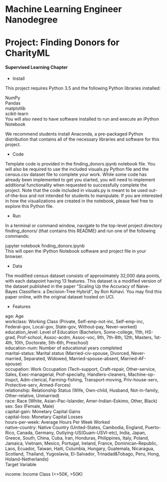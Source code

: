 
# Machine Learning Engineer Nanodegree

# Project: Finding Donors for CharityML

#### Supervised Learning Chapter

* Install

This project requires Python 3.5 and the following Python libraries installed:

NumPy  
Pandas      
matplotlib      
scikit-learn      
You will also need to have software installed to run and execute an iPython Notebook   

We recommend students install Anaconda, a pre-packaged Python distribution that contains all of the necessary libraries and software for this project.

* Code

Template code is provided in the finding_donors.ipynb notebook file. You will also be required to use the included visuals.py Python file and the census.csv dataset file to complete your work. While some code has already been implemented to get you started, you will need to implement additional functionality when requested to successfully complete the project. Note that the code included in visuals.py is meant to be used out-of-the-box and not intended for students to manipulate. If you are interested in how the visualizations are created in the notebook, please feel free to explore this Python file.

* Run

In a terminal or command window, navigate to the top-level project directory finding_donors/ (that contains this README) and run one of the following commands:

jupyter notebook finding_donors.ipynb   
This will open the iPython Notebook software and project file in your browser.  

* Data

The modified census dataset consists of approximately 32,000 data points, with each datapoint having 13 features. This dataset is a modified version of the dataset published in the paper "Scaling Up the Accuracy of Naive-Bayes Classifiers: a Decision-Tree Hybrid", by Ron Kohavi. You may find this paper online, with the original dataset hosted on UCI.

* Features

age: Age  
workclass: Working Class (Private, Self-emp-not-inc, Self-emp-inc, Federal-gov, Local-gov, State-gov, Without-pay, Never-worked)  
education_level: Level of Education (Bachelors, Some-college, 11th, HS-grad, Prof-school, Assoc-acdm, Assoc-voc, 9th, 7th-8th, 12th, Masters, 1st-4th, 10th, Doctorate, 5th-6th, Preschool)   
education-num: Number of educational years completed    
marital-status: Marital status (Married-civ-spouse, Divorced, Never-married, Separated, Widowed, Married-spouse-absent, Married-AF-spouse)    
occupation: Work Occupation (Tech-support, Craft-repair, Other-service, Sales, Exec-managerial, Prof-specialty, Handlers-cleaners, Machine-op-inspct, Adm-clerical, Farming-fishing, Transport-moving, Priv-house-serv, Protective-serv, Armed-Forces)    
relationship: Relationship Status (Wife, Own-child, Husband, Not-in-family, Other-relative, Unmarried)    
race: Race (White, Asian-Pac-Islander, Amer-Indian-Eskimo, Other, Black)    
sex: Sex (Female, Male)   
capital-gain: Monetary Capital Gains    
capital-loss: Monetary Capital Losses   
hours-per-week: Average Hours Per Week Worked   
native-country: Native Country (United-States, Cambodia, England, Puerto-Rico, Canada, Germany, Outlying-US(Guam-USVI-etc), India, Japan, Greece, South, China, Cuba, Iran, Honduras, Philippines, Italy, Poland, Jamaica, Vietnam, Mexico, Portugal, Ireland, France, Dominican-Republic, Laos, Ecuador, Taiwan, Haiti, Columbia, Hungary, Guatemala, Nicaragua, Scotland, Thailand, Yugoslavia, El-Salvador, Trinadad&Tobago, Peru, Hong, Holand-Netherlands)   
Target Variable

income: Income Class (<=50K, >50K)    
